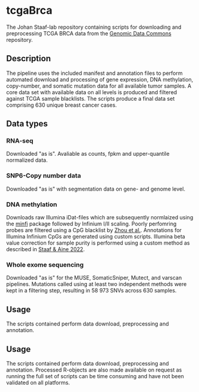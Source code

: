 # tcgaBrca
The Johan Staaf-lab repository containing scripts for downloading and preprocessing TCGA BRCA data from the [Genomic Data Commons](https://portal.gdc.cancer.gov/) repository. 

## Description
The pipeline uses the included manifest and annotation files to perform automated download and processing of gene expression, DNA methylation, copy-number, and somatic mutation data for all available tumor samples. A core data set with available data on all levels is produced and filtered against TCGA sample blacklists. The scripts produce a final data set comprising 630 unique breast cancer cases. 

## Data types

### RNA-seq
Downloaded "as is". Avaliable as counts, fpkm and upper-quantile normalized data. 

### SNP6-Copy number data
Downloaded "as is" with segmentation data on gene- and genome level.

### DNA methylation
Downloads raw Illumina iDat-files which are subsequently normlaized using the [minfi](https://bioconductor.org/packages/release/bioc/html/minfi.html) package followed by Infinium I/II scaling. Poorly perfomring probes are filtered using a CpG blacklist by [Zhou et al.](http://zwdzwd.github.io/InfiniumAnnotation). Annotations for Illumina Infinium CpGs are generated using custom scripts. Illumina beta value correction for sample purity is performed using a custom method as described in [Staaf & Aine 2022](https://www.biorxiv.org/content/10.1101/2022.03.04.483052v1).

### Whole exome sequencing
Downloaded "as is" for the MUSE, SomaticSniper, Mutect, and varscan pipelines. Mutations called using at least two independent methods were kept in a filtering step, resulting in 58 973 SNVs across 630 samples.

## Usage
The scripts contained perform data download, preprocessing and annotation.

## Usage
The scripts contained perform data download, preprocessing and annotation. Processed R-objects are also made available on request as running the full set of scripts can be time consuming and have not been validated on all platforms.
